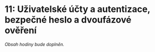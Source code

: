 # 11: Uživatelské účty a autentizace, bezpečné heslo a dvoufázové ověření

*Obsah hodiny bude doplněn.*
